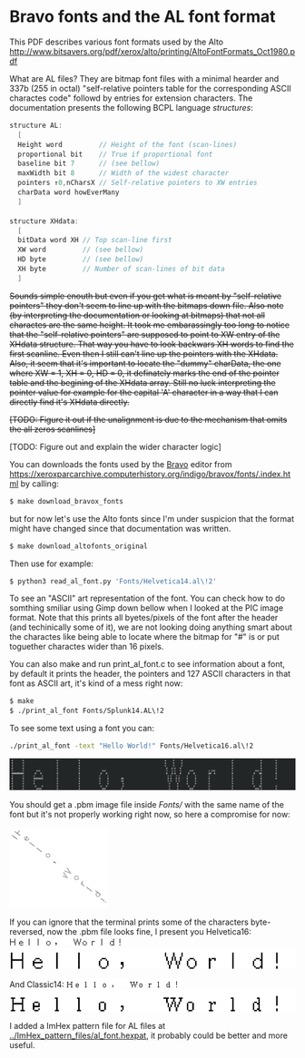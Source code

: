 # Bravo fonts and the AL font format

This PDF describes various font formats used by the Alto http://www.bitsavers.org/pdf/xerox/alto/printing/AltoFontFormats_Oct1980.pdf

What are AL files? They are bitmap font files with a minimal hearder and 337b (255 in octal) "self-relative pointers table for the corresponding ASCII charactes code" followd by entries for extension characters. The documentation presents the following BCPL language *structures*:

```c
structure AL:
  [
  Height word         // Height of the font (scan-lines)
  proportional bit    // True if proportional font
  baseline bit 7      // (see bellow)
  maxWidth bit 8      // Width of the widest character
  pointers ↑0,nCharsX // Self-relative pointers to XW entries
  charData word howEverMany
  ]

structure XHdata:
  [
  bitData word XH // Top scan-line first
  XW word         // (see bellow)
  HD byte         // (see bellow)
  XH byte         // Number of scan-lines of bit data
  ]
```

~~Sounds simple enouth but even if you get what is meant by "self-relative pointers" they don't seem to line up with the bitmaps down file. Also note (by interpreting the documentation or looking at bitmaps) that not all charactes are the same height. It took me embarassingly too long to notice that the "self-relative pointers" are supposed to point to XW entry of the XHdata structure. That way you have to look backwars XH words to find the first scanline. Even then I still can't line up the pointers with the XHdata. Also, it seem that it's important to locate the "dummy" charData, the one where XW = 1, XH = 0, HD = 0, it definately marks the end of the pointer table and the begining of the XHdata array. Still no luck interpreting the pointer value for example for the capital 'A' character in a way that I can directly find it's XHdata directly.~~

~~[TODO: Figure it out if the unalignment is due to the mechanism that omits the all zeros scanlines]~~

[TODO: Figure out and explain the wider character logic]

You can downloads the fonts used by the [Bravo](https://en.wikipedia.org/wiki/Bravo_\(editor\)) editor from https://xeroxparcarchive.computerhistory.org/indigo/bravox/fonts/.index.html by calling:

```bash
$ make download_bravox_fonts
```

but for now let's use the Alto fonts since I'm under suspicion that the format might have changed since that documentation was written.
```bash
$ make download_altofonts_original
```

Then use for example:

```bash
$ python3 read_al_font.py 'Fonts/Helvetica14.al\!2'
```

To see an "ASCII" art representation of the font. You can check how to do somthing smiliar using Gimp down bellow when I looked at the PIC image format. Note that this prints all byetes/pixels of the font after the header (and techinically some of it), we are not looking doing anything smart about the charactes like being able to locate where the bitmap for "#" is or put toguether charactes wider than 16 pixels.

You can also make and run print\_al\_font.c to see information about a font, by default it prints the header, the pointers and 127 ASCII characters in that font as ASCII art, it's kind of a mess right now:

```bash
$ make
$ ./print_al_font Fonts/Splunk14.AL\!2
```

To see some text using a font you can:

```bash
./print_al_font -text "Hello World!" Fonts/Helvetica16.al\!2
```

![ASCII art of "Hello, World!" using Helvetica16.al](../misc/Helvetica16_ascii.png)

You should get a .pbm image file inside *Fonts/* with the same name of the font but it's not properly working right now, so here a compromise for now:

![Compromise after first attempt at exporing the text in Helvetica16](../misc/Helvetica16_compromise_after_first_attempt_of_exporting_image.png)

If you can ignore that the terminal prints some of the characters byte-reversed, now the .pbm file looks fine, I present you Helvetica16:
![Finally, horizontal Helvetica16!](../misc/Helvetica16_now_horizontal_for_real.png)
![Finally, horizontal Helvetica16! (400x)](../misc/Helvetica16_now_horizontal_for_real_big.png)

And Classic14:
![Classic14](misc/Classic14.png)
![Classic14 (400x)](../misc/Classic14_big.png)

I added a ImHex pattern file for AL files at [../ImHex_pattern_files/al_font.hexpat](ImHex_pattern_files/al_font.hexpat), it probably could be better and more useful.
